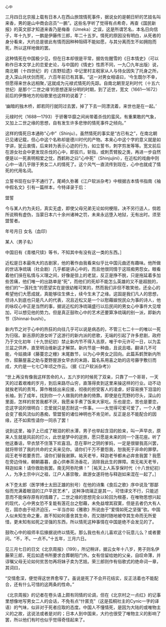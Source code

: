     心中 

   三月四日北京报上载有日本人在西山旅馆情死事件，据说女的是朝日轩的艺妓名叫来香，男的是山中商会店员“一鹏”。这些名字听了觉得有点希奇，再查《国民新报》的英文部才知道来香乃是梅香（Umeka）之误，这是所谓艺名，本名日向信子，年十九岁，一鹏是伊藤传三郎，年二十五岁。情死的原因没有明白，从死者的身分看来，大约总是彼此有情而因种种阻碍不能如愿，与其分离而生不如拥抱而死，所以这样地做的罢。

   这种情死在中国极少见，但在日本却很是平常，据佐佐醒雪的《日本情史》（可以称作日本文学上的恋爱史论，与中国的《情史》性质不同，一九〇九年出版）说，南北朝（十四世纪）的《吉野拾遗》中记里村主税家从人与侍女因失了托身之所，走入深山共伏剑而死，六百年前已有其事。“这一对男女相语曰，‘今生既尔不幸，但愿得来世永远相聚，’这就成为元禄式情死的先踪。自南北朝至足利时代（十五六世纪）是那个‘二世之缘’的思想逐渐分明的时期，到了近世，宽文（1661—1672）前后的伊豫地方的俗歌里也这样的说着了：

   ‘幽暗的独木桥，郎若同行就同过去罢，掉了下去一同漂流着，来世也是在一起。’

   元禄时代（1688—1793）于骄奢华靡之间尚带着杀伐的蛮风，有重果敢的气象，又加上二世之缘的思想，自有发生许多悲惨的情死事件之倾向。”

   这样的情死日本通称“心中”（Shinju）。虽然情死的事实是“古已有之”，在南北朝已见诸记载，但心中这个名称却是德川时代的产物。本来心中这个字的意义就是如字讲，犹云衷情，后来转为表示心迹的行为，如立誓书，刺字剪发等等。宽文前后在游女社会中更发现杀伐的心中，即拔爪，斩指，或刺贯臂股之类，再进一步自然便是以一死表明相爱之忱，西鹤称之曰“心中死”（Shinjujini），在近松的戏曲中则心中一语几乎限于男女二人的情死了。这个风气一直流传到现在，心中也就成了情死的代用名词。

   立誓书现在似乎不通行了。尾崎久弥著《江户软派杂考》中根据古本情书指南《袖中假名文》引有一篇样本，今特译录于后：

   盟誓

   今与某人约为夫妇，真实无虚，即使父母兄弟无论如何梗阻，决不另行适人，倘若所说稍有虚伪，当蒙日本六十余州诸神之罚，未来永远堕入地狱，无有出时。须至盟誓者。

   年号月日 女名（血印）

   某人（男子名）

   中国旧有《青楼尺牍》等书，不知其中有没有这一类的东西。］

   近松是日本最伟大的古剧家，他的著作由我看来似乎比中国元曲还有趣味。他所做的世话净琉璃（社会剧）几乎都是讲心中的，而且他很同情于这班痴男怨女。眼看着他们挟在私情与义理之间，好像是弶上的老鼠，反正是挣不脱，只是拖延着多加些苦痛，他们唯一的出路单是“死”，而他们的死却不能怎么英雄的又不是超脱的，他们的“一莲托生”的愿望实在是很幼稚可笑的，然而我们非但不敢笑他，还全心的希望他们大愿成就，真能够往生佛土，续今生未了之缘。这固是我们凡人的思想，但诗人到底也只是凡人的代表，况且近松又是一个以慰藉娱悦民众为事的诗人，他的咏叹心中正是当然的事，据说近松的净琉璃盛行以后民间的男女心中事件大见增加，可以想见他的势力。但是真正鼓吹心中的艺术还要算净琉璃的别一派，即新内节（Shinnai-bushi）。

   新内节之对于心中的热狂的向往几乎可以说是病态的，不管三七二十一的唯以一死为归宿。新吉原的游女听了这游行的新内派的悲歌，无端的引起了许多悲剧，政府乃于文化初年（十九世纪初）禁止新内节不得入吉原，唯于中元许可一日，以为盂兰盆之供养，直至明治维新这才解禁。新内节是一种曲，且说且唱，翻译几不可能，今姑摘译《藤蔓恋之栅》末尾数节，以为心中男女之回向。此篇系鹤贺新内所作，叙藤屋喜之助与菱野屋游女早衣的末路，篇名系用喜之助的店号藤字敷衍而成，大约是一七七〇年顷之作云。（据《江户软派杂考》）

   “世上再没有像我这样苦命的人，五六岁的时候死了双亲，只靠了一个哥哥，一天天的过着艰难的岁月，到后来路尽山穷，直落得卖到这里来操这样的行业。动不动就挨老鸨的责骂，算作稚妓出来应接，彻夜的担受客人的凌虐，好容易换下泪湿的长袖，到了成年，找到你一个人做我的终身的倚靠。即使是在荒野的尽头，深山的里面，怎样的贫苦我都不厌，我愿亲手煮了饭来大家吃。乐也是恋，苦也是要恋，恋这字说的很明白：恋爱就只是忍耐这一件事。——太觉得可爱可爱了，一个人便会变了极风流似的愚痴，管盟誓的诸位神明也不肯见听。反正是总不能配合的因缘，还不如索性请你一同杀了罢！

   说到这里，袖子上已成了眼泪的积水潭，男子也举起含泪的脸来，叫一声早衣，原来人生就是风前的灯火，此世是梦中的逆旅，愿只愿是未来的同一个莲花座。听了他这番话，早衣禁不住落下欢喜泪。息在草叶之阴的爹妈，一定是很替我高兴罢，就将带领了我的共命的丈夫来见你。请你们千万不要怨我，恕我死于非命的罪孽。阎王老爷若要责罚，请你们替我谢罪。祐天老爷，释迦老爷都未必弃舍我罢？我愿在旁边侍候，朝朝暮暮，虔心供奉茶汤香花，消除我此生的罪障。南无祐天老爷，释迦如来！请你救助我罢。南无阿弥陀佛！”［祐天上人系享保时代（十八世纪初）人，为净土宗中兴之祖，江户人甚崇敬，故游女遂将他与释迦如来混在一起了。］

   木下杢太郎（医学博士太田正雄的别号）在他的诗集《食后之歌》序中说及“那鄙俗而充满着眼泪的江户平民艺术”，这种净琉璃正是其一，可惜译文不行，只能述意而不能保存原有的情趣了。二世之缘的思想完全以轮回为根基，在唯物思想兴起的现代，心中男女恐不复能有莲花台之慰藉，未免益增其寂寞，但是去者仍大有人在，固亦由于经济迫压，一半当亦如《雅歌》所说由于“爱情如死之坚强”欤。中国人似未知生命之重，故不知如何善舍其生命，而又随时随地被夺其生命而无所爱惜，更未知有如死之坚强的东西，所以情死这种事情在中国是绝不会发见的了。

   鼓吹心中的祖师丰后掾据说终以情死。那么我也有点儿喜欢这个玩意儿么？或者要问。“不，不。一点不。”十五年，三月六日。

   见三月七日的日文《北京周报》（199），所记稍详，据云女年十八岁，男子则名伊藤荣三郎，死后如遗书所要求合葬朝阳门外。女有信留给她的父亲，自叹命薄，并谆嘱父母无论如何贫苦勿再将妹子卖为艺妓。荣三郎则作有俗歌式的绝命词一章，其词曰，

   “交情愈深，便觉得这世界愈窄了。虽说是死了不会开花结实，反正活着也不能配合，还有什么可惜的这两条的性命。”

   《北京周报》的记者在卷头语上颇有同情的论调，但在《北京村之一点红》的记事里想像地写男女二人的会话，不免有点“什匿克”（这是孤桐社主的Cynic一字的译语）的气味，似非对于死者应取的态度。中国人不懂情死，是因为大陆的或唯物主义的之故，这说法或者是对的；日本人到中国来，大约也很受了唯物主义的影响了罢，所以他们有时也似乎觉得奇怪起来了。

